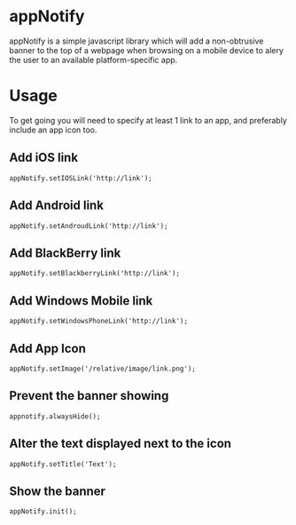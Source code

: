 appNotify
=========

appNotify is a simple javascript library which will add a non-obtrusive banner to the top of a webpage when browsing on a mobile device to alery the user to an available platform-specific app.

Usage
=====
To get going you will need to specify at least 1 link to an app, and preferably include an app icon too.

Add iOS link
------------
`appNotify.setIOSLink('http://link');`

Add Android link
----------------
`appNotify.setAndroudLink('http://link');`

Add BlackBerry link
-------------------
`appNotify.setBlackberryLink('http://link');`

Add Windows Mobile link
-----------------------
`appNotify.setWindowsPhoneLink('http://link');`

Add App Icon
------------
`appNotify.setImage('/relative/image/link.png');`

Prevent the banner showing
--------------------------
`appnotify.alwaysHide();`

Alter the text displayed next to the icon
-----------------------------------------
`appNotify.setTitle('Text');`

Show the banner
---------------
`appNotify.init();`
